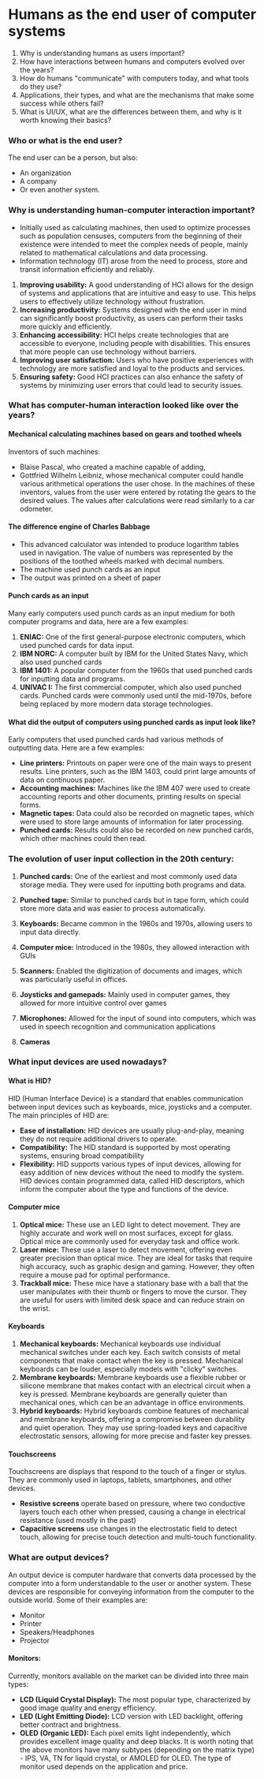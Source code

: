 # Humans as the end user of computer systems
1. Why is understanding humans as users important?
2. How have interactions between humans and computers evolved over the years?
3. How do humans "communicate" with computers today, and what tools do they use?
4. Applications, their types, and what are the mechanisms that make some success while others fail?
5. What is UI/UX, what are the differences between them, and why is it worth knowing their basics?

### Who or what is the end user?
The end user can be a person, but also:
+ An organization
+ A company
+ Or even another system.
### Why is understanding human-computer interaction important?
+ Initially used as calculating machines, then used to optimize processes such as population censuses, computers from the beginning of their existence were intended to meet the complex needs of people, mainly related to mathematical calculations and data processing.
+ Information technology (IT) arose from the need to process, store and transit information efficiently and reliably.

1. **Improving usability:** A good understanding of HCI allows for the design of systems and applications that are intuitive and easy to use. This helps users to effectively utilize technology without frustration.
2. **Increasing productivity:** Systems designed with the end user in mind can significantly boost productivity, as users can perform their tasks more quickly and efficiently.
3. **Enhancing accessibility:** HCI helps create technologies that are accessible to everyone, including people with disabilities. This ensures that more people can use technology without barriers.
4. **Improving user satisfaction:** Users who have positive experiences with technology are more satisfied and loyal to the products and services.
5. **Ensuring safety:** Good HCI practices can also enhance the safety of systems by minimizing user errors that could lead to security issues.
### What has computer-human interaction looked like over the years?
#### Mechanical calculating machines based on gears and toothed wheels
Inventors of such machines:
+ Blaise Pascal, who created a machine capable of adding,
+ Gottfried Wilhelm Leibniz, whose mechanical computer could handle various arithmetical operations the user chose.
In the machines of these inventors, values from the user were entered by rotating the gears to the desired values. The values after calculations were read similarly to a car odometer.
#### The difference engine of Charles Babbage
+ This advanced calculator was intended to produce logarithm tables used in navigation. The value of numbers was represented by the positions of the toothed wheels marked with decimal numbers.
+ The machine used punch cards as an input
+ The output was printed on a sheet of paper
#### Punch cards as an input
Many early computers used punch cards as an input medium for both computer programs and data, here are a few examples:
1. **ENIAC:** One of the first general-purpose electronic computers, which used punched cards for data input.
2. **IBM NORC:** A computer built by IBM for the United States Navy, which also used punched cards
3. **IBM 1401:** A popular computer from the 1960s that used punched cards for inputting data and programs.
4. **UNIVAC I:** The first commercial computer, which also used punched cards.
Punched cards were commonly used until the mid-1970s, before being replaced by more modern data storage technologies.
#### What did the output of computers using punched cards as input look like?
Early computers that used punched cards had various methods of outputting data. Here are a few examples:
+ **Line printers:** Printouts on paper were one of the main ways to present results. Line printers, such as the IBM 1403, could print large amounts of data on continuous paper.
+ **Accounting machines:** Machines like the IBM 407 were used to create accounting reports and other documents, printing results on special forms.
+ **Magnetic tapes:** Data could also be recorded on magnetic tapes, which were used to store large amounts of information for later processing.
+ **Punched cards:** Results could also be recorded on new punched cards, which other machines could then read.
### The evolution of user input collection in the 20th century:
1. **Punched cards:** One of the earliest and most commonly used data storage media. They were used for inputting both programs and data.
2. **Punched tape:** Similar to punched cards but in tape form, which could store more data and was easier to process automatically.
3. **Keyboards:** Became common in the 1960s and 1970s, allowing users to input data directly.
4. **Computer mice:** Introduced in the 1980s, they allowed interaction with GUIs

1. **Scanners:** Enabled the digitization of documents and images, which was particularly useful in offices.
2. **Joysticks and gamepads:** Mainly used in computer games, they allowed for more intuitive control over games
3. **Microphones:** Allowed for the input of sound into computers, which was used in speech recognition and communication applications
4. **Cameras**
### What input devices are used nowadays?
#### What is HID?
HID (Human Interface Device) is a standard that enables communication between input devices such as keyboards, mice, joysticks and a computer. The main principles of HID are:
+ **Ease of installation:** HID devices are usually plug-and-play, meaning they do not require additional drivers to operate.
+ **Compatibility:** The HID standard is supported by most operating systems, ensuring broad compatibility
+ **Flexibility:** HID supports various types of input devices, allowing for easy addition of new devices without the need to modify the system.
HID devices contain programmed data, called HID descriptors, which inform the computer about the type and functions of the device.
#### Computer mice
1. **Optical mice:** These use an LED light to detect movement. They are highly accurate and work well on most surfaces, except for glass. Optical mice are commonly used for everyday task and office work.
2. **Laser mice:** These use a laser to detect movement, offering even greater precision than optical mice. They are ideal for tasks that require high accuracy, such as graphic design and gaming. However, they often require a mouse pad for optimal performance.
3. **Trackball mice:** These mice have a stationary base with a ball that the user manipulates with their thumb or fingers to move the cursor. They are useful for users with limited desk space and can reduce strain on the wrist.
#### Keyboards
1. **Mechanical keyboards:** Mechanical keyboards use individual mechanical switches under each key. Each switch consists of metal components that make contact when the key is pressed. Mechanical keyboards can be louder, especially models with "clicky" switches.
2. **Membrane keyboards:** Membrane keyboards use a flexible rubber or silicone membrane that makes contact with an electrical circuit when a key is pressed. Membrane keyboards are generally quieter than mechanical ones, which can be an advantage in office environments.
3. **Hybrid keyboards:** Hybrid keyboards combine features of mechanical and membrane keyboards, offering a compromise between durability and quiet operation. They may use spring-loaded keys and capacitive electrostatic sensors, allowing for more precise and faster key presses.
#### Touchscreens
Touchscreens are displays that respond to the touch of a finger or stylus. They are commonly used in laptops, tablets, smartphones, and other devices.
+ **Resistive screens** operate based on pressure, where two conductive layers touch each other when pressed, causing a change in electrical resistance (used mostly in the past)
+ **Capacitive screens** use changes in the electrostatic field to detect touch, allowing for precise touch detection and multi-touch functionality.

### What are output devices?
An output device is computer hardware that converts data processed by the computer into a form understandable to the user or another system. These devices are responsible for conveying information from the computer to the outside world. Some of their examples are:
+ Monitor
+ Printer
+ Speakers/Headphones
+ Projector
#### Monitors:
Currently, monitors available on the market can be divided into three main types:
+ **LCD (Liquid Crystal Display):** The most popular type, characterized by good image quality and energy efficiency.
+ **LED (Light Emitting Diode):** LCD version with LED backlight, offering better contract and brightness.
+ **OLED (Organic LED):** Each pixel emits light independently, which provides excellent image quality and deep blacks.
It is worth noting that the above monitors have many subtypes (depending on the matrix type) - IPS, VA, TN for liquid crystal, or AMOLED for OLED. The type of monitor used depends on the application and price.
